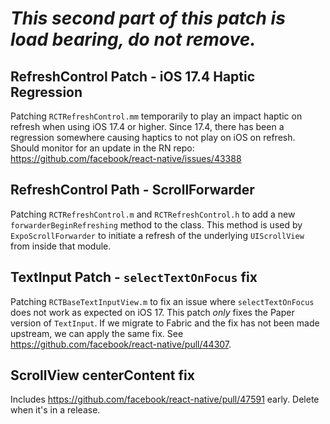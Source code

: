 # ***This second part of this patch is load bearing, do not remove.***

## RefreshControl Patch - iOS 17.4 Haptic Regression

Patching `RCTRefreshControl.mm` temporarily to play an impact haptic on refresh when using iOS 17.4 or higher. Since
17.4, there has been a regression somewhere causing haptics to not play on iOS on refresh. Should monitor for an update
in the RN repo: https://github.com/facebook/react-native/issues/43388

## RefreshControl Path - ScrollForwarder

Patching `RCTRefreshControl.m` and `RCTRefreshControl.h` to add a new `forwarderBeginRefreshing` method to the class.
This method is used by `ExpoScrollForwarder` to initiate a refresh of the underlying `UIScrollView` from inside that
module.


## TextInput Patch - `selectTextOnFocus` fix

Patching `RCTBaseTextInputView.m` to fix an issue where `selectTextOnFocus` does not work as expected on iOS 17. This
patch _only_ fixes the Paper version of `TextInput`. If we migrate to Fabric and the fix has not been made upstream,
we can apply the same fix. See https://github.com/facebook/react-native/pull/44307.

## ScrollView centerContent fix

Includes https://github.com/facebook/react-native/pull/47591 early. Delete when it's in a release.

